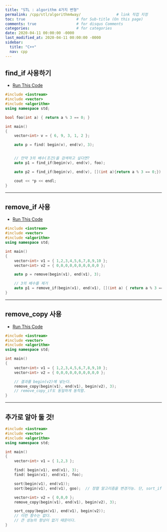 ```yaml
---
title: "STL : algorithm 4가지 변형"
permalink: /cpp/stl/algorithm4way/                # link 직접 지정
toc: true                       # for Sub-title (On this page)
comments: true                  # for disqus Comments
categories:                     # for categories
date: 2020-04-11 00:00:00 -0000
last_modified_at: 2020-04-11 00:00:00 -0000
sidebar:
  title: "C++"
  nav: cpp
---
```


## find_if 사용하기

* [Run This Code](https://ideone.com/MRF9ua)

```cpp
#include <iostream>
#include <vector>
#include <algorithm>
using namespace std;

bool foo(int a) { return a % 3 == 0; }

int main()
{
    vector<int> v = { 6, 9, 3, 1, 2 };

    auto p = find( begin(v), end(v), 3);


    // 만약 3의 배수(조건)을 검색하고 싶다면?
    auto p1 = find_if(begin(v), end(v), foo);

    auto p2 = find_if(begin(v), end(v), [](int a){return a % 3 == 0;});

    cout << *p << endl;
}
```

---

## remove_if 사용

* [Run This Code](https://ideone.com/v86876)

```cpp
#include <iostream>
#include <vector>
#include <algorithm>
using namespace std;

int main()
{
    vector<int> v1 = { 1,2,3,4,5,6,7,8,9,10 };
    vector<int> v2 = { 0,0,0,0,0,0,0,0,0,0 };

    auto p = remove(begin(v1), end(v1), 3);

    // 3의 배수를 제거
    auto p1 = remove_if(begin(v1), end(v1), [](int a) { return a % 3 == 0; });
}
```

---

## remove_copy 사용

* [Run This Code](https://ideone.com/pxWsk1)

```cpp
#include <iostream>
#include <vector>
#include <algorithm>
using namespace std;

int main()
{
    vector<int> v1 = { 1,2,3,4,5,6,7,8,9,10 };
    vector<int> v2 = { 0,0,0,0,0,0,0,0,0,0 };

    // 결과를 begin(v2)에 넣는다.
    remove_copy(begin(v1), end(v1), begin(v2), 3);
    // remove_copy_if도 동일하게 동작함.
}
```

---

## 추가로 알아 둘 것!

```cpp
#include <iostream>
#include <vector>
#include <algorithm>
using namespace std;

int main()
{
    vector<int> v1 = { 1,2,3 };

    find( begin(v1), end(v1), 3);
    find( begin(v1), end(v1), foo);

    sort(begin(v1), end(v1));
    sort(begin(v1), end(v1), goo);  // 정렬 알고리즘을 변경가능. 단, sort_if가 아님을 기억하자.

    vector<int> v2 = { 0,0,0 };
    remove_copy(begin(v1), end(v1), begin(v2), 3);

    sort_copy(begin(v1), end(v1), begin(v2));
    // 이런 함수는 없다.
    // 큰 성능의 향상이 없기 때문이다.
}
```
